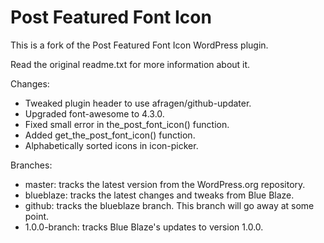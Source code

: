 Post Featured Font Icon
=======================

This is a fork of the Post Featured Font Icon WordPress plugin.

Read the original readme.txt for more information about it.

Changes:
* Tweaked plugin header to use afragen/github-updater.
* Upgraded font-awesome to 4.3.0.
* Fixed small error in the_post_font_icon() function.
* Added get_the_post_font_icon() function.
* Alphabetically sorted icons in icon-picker.

Branches:
* master:       tracks the latest version from the WordPress.org repository.
* blueblaze:    tracks the latest changes and tweaks from Blue Blaze.
* github:       tracks the blueblaze branch.  This branch will go away at some point.
* 1.0.0-branch: tracks Blue Blaze's updates to version 1.0.0.